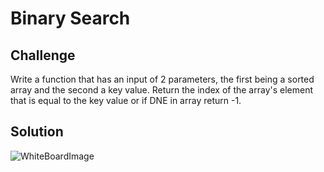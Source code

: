 # Binary Search 

## Challenge 

Write a function that has an input of 2 parameters, the first being a sorted array and the second a key value. Return the index of the array's element that is equal to the key value or if DNE in array return -1. 

## Solution

![WhiteBoardImage]('./assets/401-WB-3.jpg')
